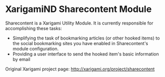# XarigamiND Sharecontent Module

 Sharecontent is a Xarigami Utility Module. It is currently responsible for accomplishing these tasks:

* Simplifying the task of bookmarking articles (or other hooked items) to the social bookmarking sites 
you have enabled in Sharecontent's module configuration. 
* Providing a user interface to send the hooked item's basic information by email

Original Xarigami project page: http://xarigami.org/project/sharecontent
